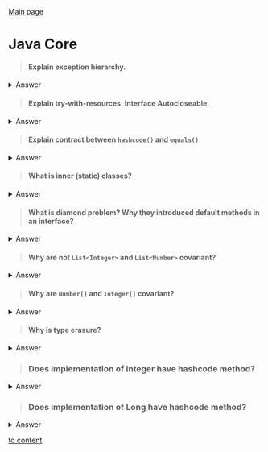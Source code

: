 [Main page](../README.md)

# Java Core


> #### Explain exception hierarchy.
<details>
<summary>Answer</summary>
In the top of hierarchy stays Throwable. Then this interface gets extended by Exception and Error. Exception is used for 
conditions that the application may need to handle. Error indicates about serious JVM’s problems such as OutOfMemoryException, 
Could not be handled. RuntimeException for conditions that may occurs during runtime. Not checked.
</details>

> ####  Explain try-with-resources. Interface Autocloseable.
<details>
<summary>Answer</summary>

Try-with-resources statement is used for such objects that must be closed after they give their data. These objects must 
implement interface Autocloseable. Example: FileReader
</details>

> #### Explain contract between `hashcode()` and `equals()`
<details>
<summary>Answer</summary>

</details>

> #### What is inner (static) classes?
<details>
<summary>Answer</summary>

[Inner static class example](../src/main/java/interview/java/core/InnerStatic.java)
[Inner non-static class example](../src/main/java/interview/java/core/InnerNonStatic.java)

</details>

> #### What is diamond problem? Why they introduced default methods in an interface?
<details>
<summary>Answer</summary>

Diamond problem occurs upon multiple inheritance, when two or more parent classes have the same method signature.
Can be solved by switching to interfaces

</details>

> #### Why are not `List<Integer>` and `List<Number>` covariant?
<details>
<summary>Answer</summary>
</details>

> #### Why are `Number[]` and `Integer[]` covariant?
<details>
<summary>Answer</summary>
</details>

> #### Why is type erasure?
<details>
<summary>Answer</summary>


</details>


> ### Does implementation of Integer have hashcode method?
<details>
<summary>Answer</summary>

Yes, it has, but it returns just its int value.

</details>

> ### Does implementation of Long have hashcode method?
<details>
<summary>Answer</summary>

Yes, it has. It makes bitwise shift to the left for 32 bits, than it makes XOR operation with the initial value

</details>

[to content](#java-core)

